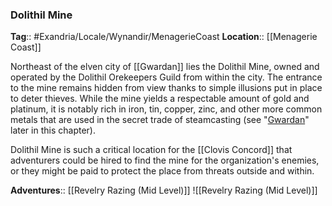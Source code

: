 ### Dolithil Mine
**Tag**:: #Exandria/Locale/Wynandir/MenagerieCoast
**Location**:: [[Menagerie Coast]]

Northeast of the elven city of [[Gwardan]] lies the Dolithil Mine, owned and operated by the Dolithil Orekeepers Guild from within the city. The entrance to the mine remains hidden from view thanks to simple illusions put in place to deter thieves. While the mine yields a respectable amount of gold and platinum, it is notably rich in iron, tin, copper, zinc, and other more common metals that are used in the secret trade of steamcasting (see "[Gwardan](https://www.dndbeyond.com/sources/egtw/wildemount-gazetteer-menagerie-coast#Gwardan "[[Gwardan]]")" later in this chapter).

Dolithil Mine is such a critical location for the [[Clovis Concord]] that adventurers could be hired to find the mine for the organization's enemies, or they might be paid to protect the place from threats outside and within.

**Adventures**:: [[Revelry Razing (Mid Level)]]
![[Revelry Razing (Mid Level)]]